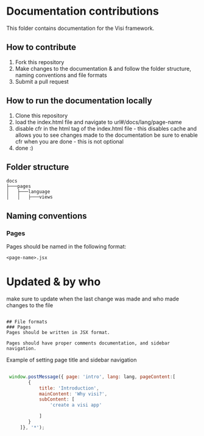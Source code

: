 # Documentation contributions
This folder contains documentation   for the Visi framework.

## How to contribute
1. Fork this repository
2. Make changes to the documentation & and follow the folder structure, naming conventions and file formats
3. Submit a pull request

## How to run the documentation locally
1. Clone this repository
2. load the index.html file and navigate  to url#/docs/lang/page-name
4. disable cfr in the html tag of the index.html file - this disables cache and allows you to see changes made to the documentation 
be sure to enable cfr when you are done - this is not optional
5. done :)

## Folder structure
```
docs
├───pages
│   ├───language
│   │   ├───views

``` 
## Naming conventions
### Pages
Pages should be named in the following format:
```
<page-name>.jsx
```
# Updated & by who
make sure to update when the last change was made and who made changes to the file
```

## File formats
### Pages
Pages should be written in JSX format.

Pages should have proper comments documentation, and sidebar navigation.
```
Example of setting page title and sidebar navigation
```js
 
 window.postMessage({ page: 'intro', lang: lang, pageContent:[
        {
            title: 'Introduction',
            mainContent: 'Why visi?',
            subContent: [
                'create a visi app'

            ]
        }
     ]}, '*');
```
 
